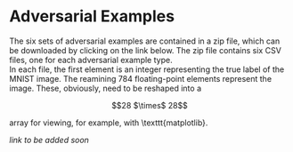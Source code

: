 # Adversarial Examples

The six sets of adversarial examples are contained in a zip file, which can be downloaded by clicking on the link below.   The zip file contains six CSV files, one for each adversarial example type.  
In each file, the first element is an integer representing the true label of the MNIST image.  The reamining 784 floating-point elements represent the image.  These, obviously, need to be reshaped into a 
```math 
28 $\times$ 28
```
array for viewing, for example, with \texttt{matplotlib}.

_link to be added soon_